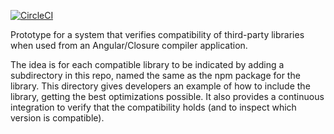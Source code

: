 [![CircleCI](https://circleci.com/gh/alexeagle/angular-closure-compatibility.svg?style=svg)](https://circleci.com/gh/alexeagle/angular-closure-compatibility)

Prototype for a system that verifies compatibility of third-party libraries when used from an Angular/Closure compiler application.

The idea is for each compatible library to be indicated by adding a subdirectory in this repo, named the same as the npm package for the library.
This directory gives developers an example of how to include the library, getting the best optimizations possible.
It also provides a continuous integration to verify that the compatibility holds (and to inspect which version is compatible).
